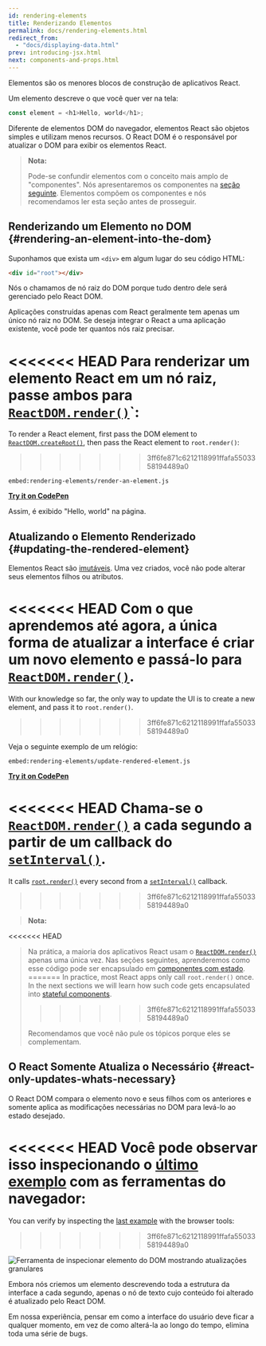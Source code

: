 ```yaml
---
id: rendering-elements
title: Renderizando Elementos
permalink: docs/rendering-elements.html
redirect_from:
  - "docs/displaying-data.html"
prev: introducing-jsx.html
next: components-and-props.html
---
```


Elementos são os menores blocos de construção de aplicativos React.

Um elemento descreve o que você quer ver na tela:

```js
const element = <h1>Hello, world</h1>;
```

Diferente de elementos DOM do navegador, elementos React são objetos simples e utilizam menos recursos. O React DOM é o responsável por atualizar o DOM para exibir os elementos React.

>**Nota:**
>
>Pode-se confundir elementos com o conceito mais amplo de "componentes". Nós apresentaremos os componentes na [seção seguinte](/docs/components-and-props.html). Elementos compõem os componentes e nós recomendamos ler esta seção antes de prosseguir.

## Renderizando um Elemento no DOM {#rendering-an-element-into-the-dom}

Suponhamos que exista um `<div>` em algum lugar do seu código HTML:

```html
<div id="root"></div>
```

Nós o chamamos de nó raiz do DOM porque tudo dentro dele será gerenciado pelo React DOM.

Aplicações construídas apenas com React geralmente tem apenas um único nó raiz no DOM. Se deseja integrar o React a uma aplicação existente, você pode ter quantos nós raiz precisar.

<<<<<<< HEAD
Para renderizar um elemento React em um nó raiz, passe ambos para [`ReactDOM.render()`](/docs/react-dom.html#render)`:
=======
To render a React element, first pass the DOM element to [`ReactDOM.createRoot()`](/docs/react-dom-client.html#createroot), then pass the React element to `root.render()`:
>>>>>>> 3ff6fe871c6212118991ffafa5503358194489a0

`embed:rendering-elements/render-an-element.js`

**[Try it on CodePen](https://codepen.io/gaearon/pen/ZpvBNJ?editors=1010)**

Assim, é exibido "Hello, world" na página.

## Atualizando o Elemento Renderizado {#updating-the-rendered-element}

Elementos React são [imutáveis](https://pt.wikipedia.org/wiki/Objeto_imutável). Uma vez criados, você não pode alterar seus elementos filhos ou atributos.

<<<<<<< HEAD
Com o que aprendemos até agora, a única forma de atualizar a interface é criar um novo elemento e passá-lo para [`ReactDOM.render()`](/docs/react-dom.html#render).
=======
With our knowledge so far, the only way to update the UI is to create a new element, and pass it to `root.render()`.
>>>>>>> 3ff6fe871c6212118991ffafa5503358194489a0

Veja o seguinte exemplo de um relógio:

`embed:rendering-elements/update-rendered-element.js`

**[Try it on CodePen](https://codepen.io/gaearon/pen/gwoJZk?editors=1010)**

<<<<<<< HEAD
Chama-se o [`ReactDOM.render()`](/docs/react-dom.html#render) a cada segundo a partir de um callback do [`setInterval()`](https://developer.mozilla.org/en-US/docs/Web/API/WindowTimers/setInterval).
=======
It calls [`root.render()`](/docs/react-dom.html#render) every second from a [`setInterval()`](https://developer.mozilla.org/en-US/docs/Web/API/WindowTimers/setInterval) callback.
>>>>>>> 3ff6fe871c6212118991ffafa5503358194489a0

>**Nota:**
>
<<<<<<< HEAD
>Na prática, a maioria dos aplicativos React usam o [`ReactDOM.render()`](/docs/react-dom.html#render) apenas uma única vez. Nas seções seguintes, aprenderemos como esse código pode ser encapsulado em [componentes com estado](/docs/state-and-lifecycle.html).
=======
>In practice, most React apps only call `root.render()` once. In the next sections we will learn how such code gets encapsulated into [stateful components](/docs/state-and-lifecycle.html).
>>>>>>> 3ff6fe871c6212118991ffafa5503358194489a0
>
>Recomendamos que você não pule os tópicos porque eles se complementam.

## O React Somente Atualiza o Necessário {#react-only-updates-whats-necessary}

O React DOM compara o elemento novo e seus filhos com os anteriores e somente aplica as modificações necessárias no DOM para levá-lo ao estado desejado.

<<<<<<< HEAD
Você pode observar isso inspecionando o [último exemplo](https://codepen.io/gaearon/pen/gwoJZk?editors=1010) com as ferramentas do navegador:
=======
You can verify by inspecting the [last example](https://codepen.io/gaearon/pen/gwoJZk?editors=1010) with the browser tools:
>>>>>>> 3ff6fe871c6212118991ffafa5503358194489a0

![Ferramenta de inspecionar elemento do DOM mostrando atualizações granulares](../images/docs/granular-dom-updates.gif)

Embora nós criemos um elemento descrevendo toda a estrutura da interface a cada segundo, apenas o nó de texto cujo conteúdo foi alterado é atualizado pelo React DOM.

Em nossa experiência, pensar em como a interface do usuário deve ficar a qualquer momento, em vez de como alterá-la ao longo do tempo, elimina toda uma série de bugs.
